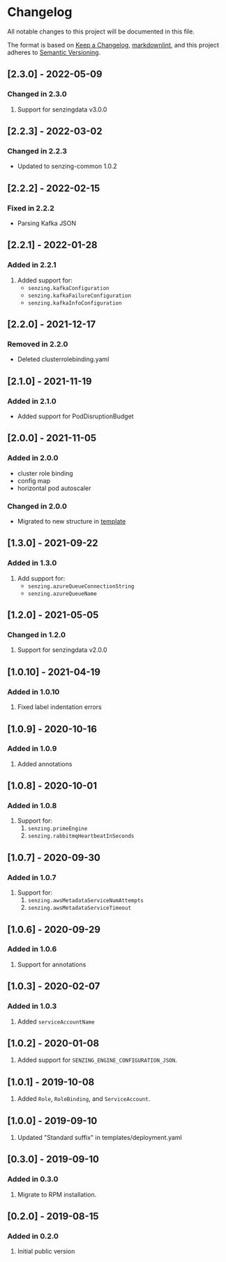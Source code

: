 # Changelog

All notable changes to this project will be documented in this file.

The format is based on [Keep a Changelog](https://keepachangelog.com/en/1.0.0/),
[markdownlint](https://dlaa.me/markdownlint/),
and this project adheres to [Semantic Versioning](https://semver.org/spec/v2.0.0.html).

## [2.3.0] - 2022-05-09

### Changed in 2.3.0

1. Support for senzingdata v3.0.0

## [2.2.3] - 2022-03-02

### Changed in 2.2.3

- Updated to senzing-common 1.0.2

## [2.2.2] - 2022-02-15

### Fixed in 2.2.2

- Parsing Kafka JSON

## [2.2.1] - 2022-01-28

### Added in 2.2.1

1. Added support for:
   - `senzing.kafkaConfiguration`
   - `senzing.kafkaFailureConfiguration`
   - `senzing.kafkaInfoConfiguration`

## [2.2.0] - 2021-12-17

### Removed in 2.2.0

- Deleted clusterrolebinding.yaml

## [2.1.0] - 2021-11-19

### Added in 2.1.0

- Added support for PodDisruptionBudget

## [2.0.0] - 2021-11-05

### Added in 2.0.0

- cluster role binding
- config map
- horizontal pod autoscaler

### Changed in 2.0.0

- Migrated to new structure in [template](https://github.com/Senzing/charts/tree/master/template)

## [1.3.0] - 2021-09-22

### Added in 1.3.0

1. Add support for:
   - `senzing.azureQueueConnectionString`
   - `senzing.azureQueueName`

## [1.2.0] - 2021-05-05

### Changed in 1.2.0

1. Support for senzingdata v2.0.0

## [1.0.10] - 2021-04-19

### Added in 1.0.10

1. Fixed label indentation errors

## [1.0.9] - 2020-10-16

### Added in 1.0.9

1. Added annotations

## [1.0.8] - 2020-10-01

### Added in 1.0.8

1. Support for:
    1. `senzing.primeEngine`
    1. `senzing.rabbitmqHeartbeatInSeconds`

## [1.0.7] - 2020-09-30

### Added in 1.0.7

1. Support for:
    1. `senzing.awsMetadataServiceNumAttempts`
    1. `senzing.awsMetadataServiceTimeout`

## [1.0.6] - 2020-09-29

### Added in 1.0.6

1. Support for annotations

## [1.0.3] - 2020-02-07

### Added in 1.0.3

1. Added `serviceAccountName`

## [1.0.2] - 2020-01-08

1. Added support for `SENZING_ENGINE_CONFIGURATION_JSON`.

## [1.0.1] - 2019-10-08

1. Added `Role`, `RoleBinding`, and `ServiceAccount`.

## [1.0.0] - 2019-09-10

1. Updated "Standard suffix" in templates/deployment.yaml

## [0.3.0] - 2019-09-10

### Added in 0.3.0

1. Migrate to RPM installation.

## [0.2.0] - 2019-08-15

### Added in 0.2.0

1. Initial public version
